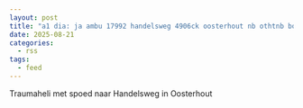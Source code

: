 ```yaml
---
layout: post
title: "a1 dia: ja ambu 17992 handelsweg 4906ck oosterhout nb othtnb bon 123542"
date: 2025-08-21
categories: 
  - rss
tags: 
  - feed
---
```


Traumaheli met spoed naar Handelsweg in Oosterhout
